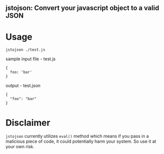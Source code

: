 ## jstojson: Convert your javascript object to a valid JSON

# Usage

`jstojson ./test.js`

sample input file - test.js
```
{
  foo: 'bar'
}
```

output - test.json
```
{
  "foo": "bar"
}
```

# Disclaimer

`jstojson` currently utilizes `eval()` method which means if you pass in a malicious piece of code, it could potentially harm your system. So use it at your own risk.
